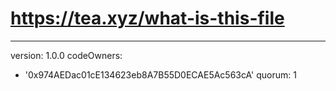 # https://tea.xyz/what-is-this-file
---
version: 1.0.0
codeOwners:
  - '0x974AEDac01cE134623eb8A7B55D0ECAE5Ac563cA'
quorum: 1
